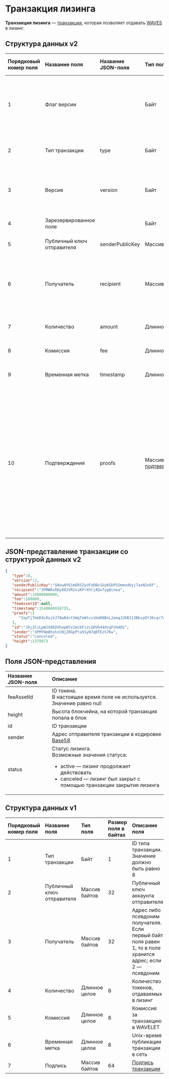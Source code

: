 # Транзакция лизинга

**Транзакция лизинга** — [транзакция](/blockchain/transaction.md), которая позволяет отдавать [WAVES](/blockchain/token/waves.md) в лизинг.

## Структура данных v2

| Порядковый номер поля | Название поля | Название JSON-поля |Тип поля | Размер поля в байтах | Описание поля |
| :--- | :--- | :--- | :--- | :--- | :--- |
| 1 | Флаг версии | | Байт | 1 | Указывает что [структура данных](/blockchain/transaction-data-structure.md) транзакции имеет версию 2 или выше. <br>Значение должно быть равно 0 |
| 2 | Тип транзакции |type| Байт | 1 | ID [типа транзакции](/blockchain/transaction-type.md). <br>Значение должно быть равно 8 |
| 3 | Версия |version| Байт | 1 | Номер версии структуры данных транзакции. <br>Значение должно быть равно 2 |
| 4 | Зарезервированное поле |  | Байт | 1 | Значение должно быть равно 0 |
| 5 | Публичный ключ отправителя | senderPublicKey | Массив байтов | 32 | Публичный ключ аккаунта отправителя |
| 6 | Получатель | recipient | Массив байтов | 32 | [Адрес](/ru/blockchain/address.md) либо псевдоним получателя. <br>Если первый байт поля равен 1, то в поле хранится адрес; если 2 — псевдоним |
| 7 | Количество | amount | Длинное целое | 8 | Количество токенов, отдаваемых в лизинг |
| 8 | Комиссия| fee | Длинное целое | 8 | Комиссия за транзакцию в [WAVELET](/blockchain/token/wavelet.md) |
| 9 | Временная метка | timestamp | Длинное целое | 8 | Unix-время отправки транзакции в блокчейн |
| 10 | Подтверждения |proofs| Массив [подтверждений](/blockchain/transaction-proof.md) | `S` | Если массив пустой, то `S`= 3. <br>Если массив не пустой, то `S`= 3 + 2 × `N` + \(`P`<sub>1</sub> + `P`<sub>2</sub> + ... + `P`<sub>n</sub>\), <br>где <br>`N` — количество подтверждений в массиве, <br>`P`<sub>n</sub> — размер `N`-го подтверждения в байтах.<br> Максимальное количество подтверждений в массиве — 8. Максимальный размер каждого подтверждения — 64 байта |

## JSON-представление транзакции со структурой данных v2

```json
{ 
   "type":8,
   "version":2,
   "senderPublicKey":"GNswAY61mER5ZyUFeDBo1UyKGkPSSmmnd6yj7axN2n8f",
   "recipient":"3PMWRsRDy882VR2viKPrXhtjAQx7ygQcnea",
   "amount":14000000000,
   "fee":100000,
   "feeAssetId":null,
   "timestamp":1548660916755,
   "proofs":[ 
      "2opTj7mGKXLRajkJ78wN4ctSWqTeWtvisHaR8BnL2amqJ2KB313BbcpDYJKcqr7o7EpYjL5tppMz2pGjUMWbJe9b"
   ],
   "id":"J6jZCzLpWJX8EDVhopKFx1mcbFizLGHVb44dvqPzH4QS",
   "sender":"3PMYNm8hshzCNjZ8GpPta5SyN7qBTEzS7Kw",
   "status":"canceled",
   "height":1370973
}
```

## Поля JSON-представления

| Название JSON-поля | Описание |
| :--- | :--- |
| feeAssetId | ID токена. <br>В настоящее время поле не используется. <br>Значение равно null |
| height | Высота блокчейна, на которой транзакция попала в блок |
| id | ID транзакции |
| sender | Адрес отправителя транзакции в кодировке [Base58](https://ru.wikipedia.org/wiki/Base58) |
| status | Статус лизинга. <br> Возможные значения статуса: <ul><li>active — лизинг продолжает действовать</li><li>canceled — лизинг был закрыт с помощью транзакции закрытия лизинга</li></ul> |

## Структура данных v1

| Порядковый номер поля | Название поля | Тип поля | Размер поля в байтах | Описание поля |
| :--- | :--- | :--- | :--- | :--- |
| 1 | Тип транзакции | Байт | 1 | ID типа транзакции. <br>Значение должно быть равно 8 |
| 2 | Публичный ключ отправителя | Массив байтов | 32 | Публичный ключ аккаунта отправителя |
| 3 | Получатель  | Массив байтов | 32 | Адрес либо псевдоним получателя. <br>Если первый байт поля равен 1, то в поле хранится адрес; если 2 — псевдоним |
| 4 | Количество | Длинное целое | 8 | Количество токенов, отдаваемых в лизинг |
| 5 | Комиссия | Длинное целое | 8 | Комиссия за транзакцию в WAVELET |
| 6 | Временная метка | Длинное целое | 8 | Unix-время публикации транзакции в сеть |
| 7 | Подпись | Массив байтов | 64 | [Подпись транзакции](/blockchain/transaction-signature.md) |
